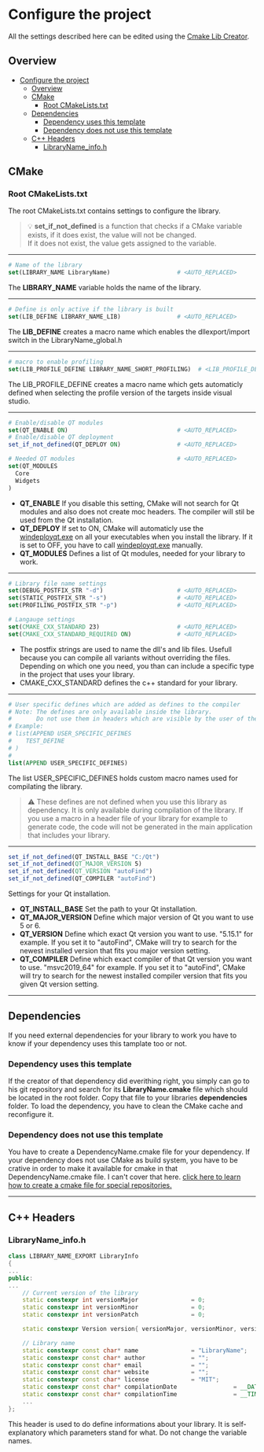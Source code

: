 # Configure the project
All the settings described here can be edited using the [Cmake Lib Creator](https://github.com/KROIA/CmakeLibCreator).

## Overview
- [Configure the project](#configure-the-project)
  - [Overview](#overview)
  - [CMake](#cmake)
    - [Root CMakeLists.txt](#root-cmakeliststxt)
  - [Dependencies](#dependencies)
    - [Dependency uses this template](#dependency-uses-this-template)
    - [Dependency does not use this template](#dependency-does-not-use-this-template)
  - [C++ Headers](#c-headers)
    - [LibraryName\_info.h](#libraryname_infoh)

## CMake
### Root CMakeLists.txt
The root CMakeLists.txt contains settings to configure the library. 

> 💡 **set_if_not_defined** is a function that checks if a CMake variable exists, if it does exist, the value will not be changed.<br>If it does not exist, the value gets assigned to the variable. 

---
``` cmake
# Name of the library
set(LIBRARY_NAME LibraryName)                   # <AUTO_REPLACED>
```
The **LIBRARY_NAME** variable holds the name of the library.

---
``` cmake
# Define is only active if the library is built
set(LIB_DEFINE LIBRARY_NAME_LIB)                # <AUTO_REPLACED>
```
The **LIB_DEFINE** creates a macro name which enables the dllexport/import switch in the LibraryName_global.h

---
``` cmake
# macro to enable profiling
set(LIB_PROFILE_DEFINE LIBRARY_NAME_SHORT_PROFILING)  # <LIB_PROFILE_DEFINE>  
```
The LIB_PROFILE_DEFINE creates a macro name which gets automaticly defined when selecting the profile version of the targets inside visual studio.

---
``` cmake
# Enable/disable QT modules
set(QT_ENABLE ON)	                            # <AUTO_REPLACED> 
# Enable/disable QT deployment
set_if_not_defined(QT_DEPLOY ON)	            # <AUTO_REPLACED> 

# Needed QT modules                             # <AUTO_REPLACED> 
set(QT_MODULES
  Core
  Widgets
)
```
* **QT_ENABLE** If you disable this setting, CMake will not search for Qt modules and also does not create moc headers. The compiler will stil be used from the Qt installation.
* **QT_DEPLOY** If set to ON, CMake will automaticly use the [windeployqt.exe](https://doc.qt.io/qt-5/windows-deployment.html) on all your executables when you install the library.
If it is set to OFF, you have to call [windeployqt.exe](https://doc.qt.io/qt-5/windows-deployment.html)  manually.
* **QT_MODULES** Defines a list of Qt modules, needed for your library to work. 

---
``` cmake
# Library file name settings
set(DEBUG_POSTFIX_STR "-d")                     # <AUTO_REPLACED> 
set(STATIC_POSTFIX_STR "-s")                    # <AUTO_REPLACED> 
set(PROFILING_POSTFIX_STR "-p")                 # <AUTO_REPLACED>  

# Langauge settings
set(CMAKE_CXX_STANDARD 23)                      # <AUTO_REPLACED> 
set(CMAKE_CXX_STANDARD_REQUIRED ON)             # <AUTO_REPLACED> 
```
* The postfix strings are used to name the dll's and lib files. Usefull because you can compile all variants without overriding the files. Depending on which one you need, you than can include a specific type in the project that uses your library.
* CMAKE_CXX_STANDARD defines the c++ standard for your library.

---
``` cmake
# User specific defines which are added as defines to the compiler
# Note: The defines are only available inside the library.
#       Do not use them in headers which are visible by the user of the library.
# Example:
# list(APPEND USER_SPECIFIC_DEFINES 
#    TEST_DEFINE
# )
# 
list(APPEND USER_SPECIFIC_DEFINES)
```
The list USER_SPECIFIC_DEFINES holds custom macro names used for compilating the library.
>⚠️ These defines are not defined when you use this library as dependency. It is only available during compilation of the library. If you use a macro in a header file of your library for example to generate code, the code will not be generated in the main application that includes your library.

---
``` cmake
set_if_not_defined(QT_INSTALL_BASE "C:/Qt")
set_if_not_defined(QT_MAJOR_VERSION 5)
set_if_not_defined(QT_VERSION "autoFind")
set_if_not_defined(QT_COMPILER "autoFind")
```
Settings for your Qt installation. 
* **QT_INSTALL_BASE** Set the path to your Qt installation.
* **QT_MAJOR_VERSION** Define which major version of Qt you want to use 5 or 6.
* **QT_VERSION** Define which exact Qt version you want to use.
"5.15.1" for example. If you set it to "autoFind", CMake will try to search for the newest installed version that fits you major version setting.
* **QT_COMPILER** Define which exact compiler of that Qt version you want to use.
"msvc2019_64" for example. If you set it to "autoFind", CMake will try to search for the newest installed compiler version that fits you given Qt version setting.

---
## Dependencies
If you need external dependencies for your library to work you have to know if your dependency uses this tamplate too or not.

### Dependency uses this template
If the creator of that dependency did everithing right, you simply can go to his git repository and search for its **LibraryName.cmake** file which should be located in the root folder. Copy that file to your libraries **dependencies** folder. 
To load the dependency, you have to clean the CMake cache and reconfigure it.

### Dependency does not use this template
You have to create a DependencyName.cmake file for your dependency. If your dependency does not use CMake as build system, you have to be crative in order to make it available for cmake in that DependencyName.cmake file.
I can't cover that here.
[click here to learn how to create a cmake file for special repositories.](dependencies.md#Create-a-dependency-file-from-special-repository)

---
## C++ Headers
### LibraryName_info.h

``` C++
class LIBRARY_NAME_EXPORT LibraryInfo
{
...
public:
...
    // Current version of the library
    static constexpr int versionMajor				= 0;
    static constexpr int versionMinor				= 0;
    static constexpr int versionPatch				= 0;

    static constexpr Version version{ versionMajor, versionMinor, versionPatch };

    // Library name
    static constexpr const char* name				= "LibraryName";
    static constexpr const char* author				= "";
    static constexpr const char* email				= "";
    static constexpr const char* website			= "";
    static constexpr const char* license			= "MIT";
    static constexpr const char* compilationDate                = __DATE__;
    static constexpr const char* compilationTime                = __TIME__;
    ...
};
```
This header is used to do define informations about your library. It is self-explanatory which parameters stand for what. Do not change the variable names.